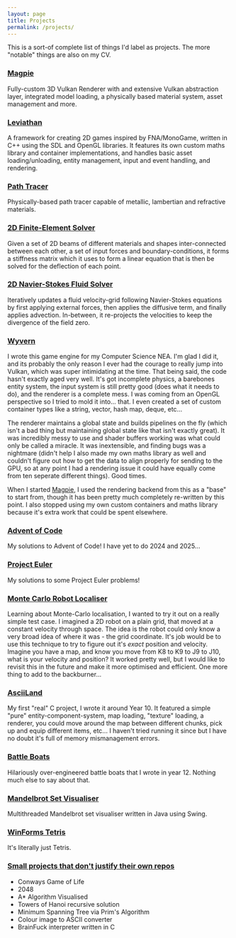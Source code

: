 ```yaml
---
layout: page
title: Projects
permalink: /projects/
---
```


This is a sort-of complete list of things I'd label as projects. The more "notable" things are also on my CV.

### [Magpie](https://github.com/kryzp/magpie)
Fully-custom 3D Vulkan Renderer with and extensive Vulkan abstraction layer, integrated model loading, a physically based material system, asset management and more.

### [Leviathan](https://github.com/kryzp/leviathan)
A framework for creating 2D games inspired by FNA/MonoGame, written in C++ using the SDL and OpenGL libraries. It features its own custom maths library and container implementations, and handles basic asset loading/unloading, entity management, input and event handling, and rendering.

### [Path Tracer](https://github.com/kryzp/pathtracer)
Physically-based path tracer capable of metallic, lambertian and refractive materials.

### [2D Finite-Element Solver](https://github.com/kryzp/simple-finite-element-solver)
Given a set of 2D beams of different materials and shapes inter-connected between each other, a set of input forces and boundary-conditions, it forms a stiffness matrix which it uses to form a linear equation that is then be solved for the deflection of each point.

### [2D Navier-Stokes Fluid Solver](https://github.com/kryzp/simple-navier-fluid-sim)
Iteratively updates a fluid velocity-grid following Navier-Stokes equations by first applying external forces, then applies the diffusive term, and finally applies advection. In-between, it re-projects the velocities to keep the divergence of the field zero.

### [Wyvern](https://github.com/kryzp/wyvern)
I wrote this game engine for my Computer Science NEA. I'm glad I did it, and its probably the only reason I ever had the courage to really jump into Vulkan, which was super intimidating at the time. That being said, the code hasn't exactly aged very well. It's got incomplete physics, a barebones entity system, the input system is still pretty good (does what it needs to do), and the renderer is a complete mess. I was coming from an OpenGL perspective so I tried to mold it into... that. I even created a set of custom container types like a string, vector, hash map, deque, etc...

The renderer maintains a global state and builds pipelines on the fly (which isn't a bad thing but maintaining global state like that isn't exactly great). It was incredibly messy to use and shader buffers working was what could only be called a miracle. It was inextensible, and finding bugs was a nightmare (didn't help I also made my own maths library as well and couldn't figure out how to get the data to align properly for sending to the GPU, so at any point I had a rendering issue it could have equally come from ten seperate different things). Good times.

When I started [Magpie](https://github.com/kryzp/magpie), I used the rendering backend from this as a "base" to start from, though it has been pretty much completely re-written by this point. I also stopped using my own custom containers and maths library because it's extra work that could be spent elsewhere.

### [Advent of Code](https://github.com/kryzp/advent-of-code)
My solutions to Advent of Code! I have yet to do 2024 and 2025...

### [Project Euler](https://github.com/kryzp/project-euler)
My solutions to some Project Euler problems!

### [Monte Carlo Robot Localiser](https://github.com/kryzp/mcl-pos-vel-particle-filter)
Learning about Monte-Carlo localisation, I wanted to try it out on a really simple test case. I imagined a 2D robot on a plain grid, that moved at a constant velocity through space. The idea is the robot could only know a very broad idea of where it was - the grid coordinate. It's job would be to use this technique to try to figure out it's *exact* position and velocity. Imagine you have a map, and know you move from K8 to K9 to J9 to J10, what is your velocity and position? It worked pretty well, but I would like to revisit this in the future and make it more optimised and efficient. One more thing to add to the backburner...

### [AsciiLand](https://github.com/kryzp/AsciiLand-C)
My first "real" C project, I wrote it around Year 10. It featured a simple "pure" entity-component-system, map loading, "texture" loading, a renderer, you could move around the map between different chunks, pick up and equip different items, etc... I haven't tried running it since but I have no doubt it's full of memory mismanagement errors.

### [Battle Boats](https://github.com/kryzp/battle-boats)
Hilariously over-engineered battle boats that I wrote in year 12. Nothing much else to say about that.

### [Mandelbrot Set Visualiser](https://github.com/kryzp/mandelbrot)
Multithreaded Mandelbrot set visualiser written in Java using Swing.

### [WinForms Tetris](https://github.com/kryzp/tetris-winforms/)
It's literally just Tetris.

### [Small projects that don't justify their own repos](https://github.com/kryzp/small-projects)
  - Conways Game of Life
  - 2048
  - A* Algorithm Visualised
  - Towers of Hanoi recursive solution
  - Minimum Spanning Tree via Prim's Algorithm
  - Colour image to ASCII converter
  - BrainFuck interpreter written in C

